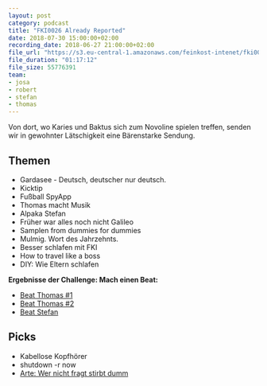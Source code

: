 ```yaml
---
layout: post
category: podcast
title: "FKI0026 Already Reported"
date: 2018-07-30 15:00:00+02:00
recording_date: 2018-06-27 21:00:00+02:00
file_url: "https://s3.eu-central-1.amazonaws.com/feinkost-intenet/fki0026.mp3"
file_duration: "01:17:12"
file_size: 55776391
team:
- josa
- robert
- stefan
- thomas
---
```

Von dort, wo Karies und Baktus sich zum Novoline spielen treffen, senden wir in gewohnter Lätschigkeit eine Bärenstarke Sendung. 

## Themen
- Gardasee - Deutsch, deutscher nur deutsch.
- Kicktip 
- Fußball SpyApp
- Thomas macht Musik
- Alpaka Stefan
- Früher war alles noch nicht Galileo
- Samplen from dummies for dummies
- Mulmig. Wort des Jahrzehnts.
- Besser schlafen mit FKI
- How to travel like a boss
- DIY: Wie Eltern schlafen 

__Ergebnisse der Challenge: Mach einen Beat:__
- [Beat Thomas #1](https://s3.eu-central-1.amazonaws.com/feinkost-intenet/fki0026-sample-challenge-thomas-1.mp3)
- [Beat Thomas #2](https://s3.eu-central-1.amazonaws.com/feinkost-intenet/fki0026-sample-challenge-thomas-2.mp3)
- [Beat Stefan](https://s3.eu-central-1.amazonaws.com/feinkost-intenet/fki0026-sample-challenge-stefan.mp3)




## Picks
- Kabellose Kopfhörer
- shutdown -r now
- [Arte: Wer nicht fragt stirbt dumm](https://www.arte.tv/de/videos/RC-014384/wer-nicht-fragt-stirbt-dumm/)
